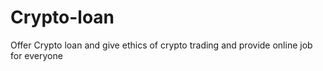 # Crypto-loan
Offer Crypto loan and give ethics of crypto trading and provide online job for everyone 
